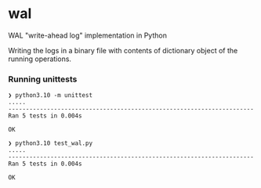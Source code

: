 # wal
WAL "write-ahead log" implementation in Python

Writing the logs in a binary file with contents of dictionary object of the running operations.

### Running unittests

```
❯ python3.10 -m unittest
.....
----------------------------------------------------------------------
Ran 5 tests in 0.004s

OK

```

```
❯ python3.10 test_wal.py
.....
----------------------------------------------------------------------
Ran 5 tests in 0.004s

OK

```
